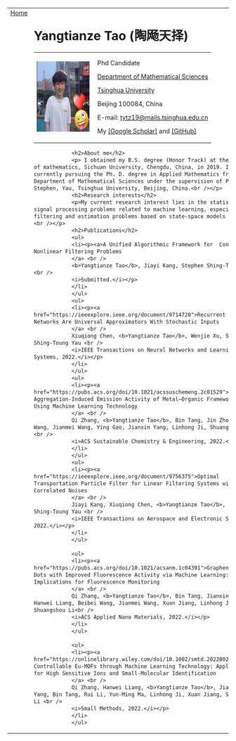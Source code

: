 <!DOCTYPE html PUBLIC "-//W3C//DTD XHTML 1.1//EN"
"http://www.w3.org/TR/xhtml11/DTD/xhtml11.dtd">
<html xmlns="http://www.w3.org/1999/xhtml" xml:lang="en">
	<head>
		<meta name="generator" content="jemdoc, see http://jemdoc.jaboc.net/" />
		<meta http-equiv="Content-Type" content="text/html;charset=utf-8" />
		<link rel="shortcut icon" href="thu.png" type="image/png" />
		<link rel="stylesheet" href="jemdoc.css" type="text/css" />
		<title>Yangtianze Tao</title>
	</head>
	<body>
		<table summary="Table for page layout." id="tlayout">
			<tr valign="top">
				<td id="layout-menu">
					<div class="menu-item"><a href="index.html" class="current">Home</a></div>
				</td>
				<td id="layout-content">
					<div id="toptitle">
						<h1> Yangtianze Tao (陶飏天择) </h1>
					</div>
					<table class="imgtable"><tr><td>
						<a href="https://calibertytz.github.io/"><img src="./my_photo.jpg" alt="alt text" width="120px" height="160px" /></a>&nbsp;</td>
						<td align="left"><p> Phd Candidate</p>
						<p><a href="https://math.tsinghua.edu.cn/">Department of Mathematical Sciences</a></p>
						<p><a href="http://www.tsinghua.edu.cn/">Tsinghua University</a></p>
						<p>Beijing 100084, China</p>
						<p>E-mail: <a href="mailto:tytz19@mails.tsinghua.edu.cn">tytz19@mails.tsinghua.edu.cn </a></p>
						<p>My <a href="https://scholar.google.com/citations?hl=zh-CN&user=-8aFiNIAAAAJ">[Google Scholar]</a> and <a href="https://github.com/calibertytz">[GitHub]</a> </p>
						</td></tr></table>

				<h2>About me</h2>
				<p>	I obtained my B.S. degree (Honor Track) at the college of mathematics, Sichuan University, Chengdu, China, in 2019. I am currently pursuing the Ph. D. degree in Applied Mathematics from the Department of Mathematical Sciences under the supervision of Prof. Stephen, Yau, Tsinghua University, Beijing, China.<br /></p>
				<h2>Research interests</h2>
				<p>My current research interest lies in the statistical signal processing problems related to machine learning, especially filtering and estimation problems based on state-space models (SSMs).<br /></p>
				<h2>Publications</h2>
				<ul>
				<li><p><a>A Unified Algorithmic Framework for  Continuous Nonlinear Filtering Problems
				</a> <br />
				<b>Yangtianze Tao</b>, Jiayi Kang, Stephen Shing-Toung Yau <br />
				<i>Submitted.</i></p>
				</li>
				</ul>
				<ul>
				<li><p><a href="https://ieeexplore.ieee.org/document/9714720">Recurrent Neural Networks Are Universal Approximators With Stochastic Inputs
				</a> <br />
				Xiuqiong Chen, <b>Yangtianze Tao</b>, Wenjie Xu, Stephen Shing-Toung Yau <br />
				<i>IEEE Transactions on Neural Networks and Learning Systems, 2022.</i></p>
				</li>
				</ul>
				<ul>
				<li><p><a href="https://pubs.acs.org/doi/10.1021/acssuschemeng.2c01529">Enhanced Aggregation-Induced Emission Activity of Metal–Organic Frameworks by Using Machine Learning Technology
				</a> <br />
				Qi Zhang, <b>Yangtianze Tao</b>, Bin Tang, Jin Zhou, Haiyan Wang, Jianmei Wang, Ying Gao, Jianxin Yang, Linhong Ji, Shuangshou Li  <br />
				<i>ACS Sustainable Chemistry & Engineering, 2022.</i></p>
				</li>
				</ul>
				<ul>
				<li><p><a href="https://ieeexplore.ieee.org/document/9756375">Optimal Transportation Particle Filter for Linear Filtering Systems with Correlated Noises
				</a> <br />
				Jiayi Kang, Xiuqiong Chen, <b>Yangtianze Tao</b>, Stephen Shing-Toung Yau <br />
				<i>IEEE Transactions on Aerospace and Electronic Systems, 2022.</i></p>
				</li>
				</ul>

				<ul>
				<li><p><a href="https://pubs.acs.org/doi/10.1021/acsanm.1c04391">Graphene Quantum Dots with Improved Fluorescence Activity via Machine Learning: Implications for Fluorescence Monitoring
				</a> <br />
				Qi Zhang, <b>Yangtianze Tao</b>, Bin Tang, Jianxin Yang, Hanwei Liang, Beibei Wang, Jianmei Wang, Xuan Jiang, Linhong Ji, Shuangshou Li<br />
				<i>ACS Applied Nano Materials, 2022.</i></p>
				</li>
				</ul>

				<ul>
				<li><p><a href="https://onlinelibrary.wiley.com/doi/10.1002/smtd.202200208">Size-Controllable Eu-MOFs through Machine Learning Technology: Application for High Sensitive Ions and Small-Molecular Identification
				</a> <br />
				Qi Zhang, Hanwei Liang, <b>Yangtianze Tao</b>, Jianxin Yang, Bin Tang, Rui Li, Yun-Ming Ma, Linhong Ji, Xuan Jiang, Shuangshou Li <br />
				<i>Small Methods, 2022.</i></p>
				</li>
				</ul>
  
</td>
</tr>
</table>
</body>
</html>